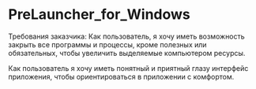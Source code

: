 # PreLauncher_for_Windows
Требования заказчика:
Как пользователь, я хочу иметь возможность закрыть все программы и процессы, кроме полезных или обязательных, чтобы увеличить выделяемые компьютером ресурсы. 

Как пользователь я хочу иметь понятный и приятный глазу интерфейс приложения, чтобы ориентироваться в приложении с комфортом.
